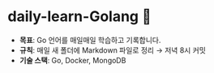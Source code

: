# daily-learn-Golang 🐹
- **목표**: Go 언어를 매일매일 학습하고 기록합니다.
- **규칙**: 매일 새 폴더에 Markdown 파일로 정리 → 저녁 8시 커밋
- **기술 스택**: Go, Docker, MongoDB
